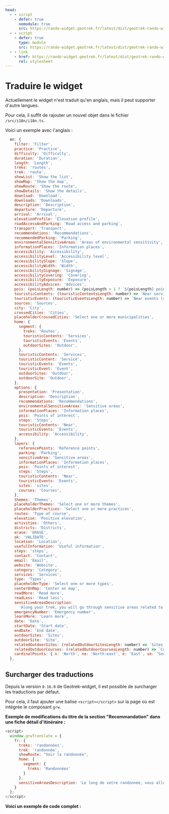 ```yaml
---
head:
  - - script
    - defer: true
      nomodule: true
      src: https://rando-widget.geotrek.fr/latest/dist/geotrek-rando-widget/geotrek-rando-widget.js
  - - script
    - defer: true
      type: module
      src: https://rando-widget.geotrek.fr/latest/dist/geotrek-rando-widget/geotrek-rando-widget.esm.js
  - - link
    - href: https://rando-widget.geotrek.fr/latest/dist/geotrek-rando-widget/geotrek-rando-widget.css
      rel: stylesheet
---
```


# Traduire le widget

Actuellement le widget n'est traduit qu'en anglais, mais il peut supporter d'autre langues.

Pour cela, il suffit de rajouter un nouvel objet dans le fichier `/src/i18n/i18n.ts`.

Voici un exemple avec l'anglais :

```js
  en: {
    filter: 'Filter',
    practice: 'Practice',
    difficulty: 'Difficulty',
    duration: 'Duration',
    length: 'Length',
    treks: 'routes',
    trek: 'route',
    showList: 'Show the list',
    showMap: 'Show the map',
    showRoute: 'Show the route',
    showDetails: 'Show the details',
    download: 'Download',
    downloads: 'Downloads',
    description: 'Description',
    departure: 'Departure',
    arrival: 'Arrival',
    elevationProfile: 'Elevation profile',
    roadAccessAndParking: 'Road access and parking',
    transport: 'Transport',
    recommendations: 'Recommendations',
    recommendedParking: 'Parking',
    environmentalSensitiveAreas: 'Areas of environmental sensitivity',
    informationPlaces: 'Information places',
    accessibility: 'Accessibility',
    accessibilityLevel: 'Accessibility level',
    accessibilitySlope: 'Slope',
    accessibilityWidth: 'Width',
    accessibilitySignage: 'Signage',
    accessibilityCovering: 'Covering',
    accessibilityExposure: 'Exposure',
    accessibilityAdvices: 'Advices',
    pois: (poisLength: number) => (poisLength > 1 ? `${poisLength} points of interest` : `${poisLength} point of interest`),
    touristicContents: (touristicContentsLength: number) => `Near services (${touristicContentsLength})`,
    touristicEvents: (touristicEventsLength: number) => `Near events (${touristicEventsLength})`,
    sources: 'Sources',
    city: 'City',
    crossedCities: 'Cities',
    placeholderCrossedCities: 'Select one or more municipalities',
    home: {
      segment: {
        treks: 'Routes',
        touristicContents: 'Services',
        touristicEvents: 'Events',
        outdoorSites: 'Outdoor',
      },
      touristicContents: 'Services',
      touristicContent: 'Service',
      touristicEvents: 'Events',
      touristicEvent: 'Event',
      outdoorSites: 'Outdoor',
      outdoorSite: 'Outdoor',
    },
    options: {
      presentation: 'Presentation',
      description: 'Description',
      recommendations: 'Recommendations',
      environmentalSensitiveAreas: 'Sensitive areas',
      informationPlaces: 'Information places',
      pois: 'Points of interest',
      steps: 'Steps',
      touristicContents: 'Near',
      touristicEvents: 'Events',
      accessibility: 'Accessibility',
    },
    layers: {
      referencePoints: 'Reference points',
      parking: 'Parking',
      sensitiveArea: 'Sensitive areas',
      informationPlaces: 'Information places',
      pois: 'Points of interest',
      steps: 'Steps',
      touristicContents: 'Near',
      touristicEvents: 'Events',
      sites: 'sites',
      courses: 'Courses',
    },
    themes: 'Themes',
    placeholderThemes: 'Select one or more themes',
    placeholderPractices: 'Select one or more practices',
    routes: 'Type of course',
    elevation: 'Positive elevation',
    activities: 'Others',
    districts: 'Districts',
    erase: 'ERASE',
    ok: 'VALIDATE',
    location: 'Location',
    usefulInformation: 'Useful information',
    steps: 'steps',
    contact: 'Contact',
    email: 'Email',
    website: 'Website',
    category: 'Category',
    services: 'Services',
    type: 'Types',
    placeholderType: 'Select one or more types',
    centerOnMap: 'Center on map',
    readMore: 'Read more',
    readLess: 'Read less',
    sensitiveAreasDescription:
      'Along your trek, you will go through sensitive areas related to the presence of a specific species or environment. In these areas, an appropriate behaviour allows to contribute to their preservation. For detailed information, specific forms are accessible for each area.',
    emergencyNumber: 'Emergency number',
    learnMore: 'Learn more',
    date: 'Date',
    startDate: 'Start date',
    endDate: 'End date',
    outdoorSites: 'Sites',
    outdoorSite: 'Site',
    relatedOutdoorSites: (relatedOutdoorSitesLength: number) => `Sites (${relatedOutdoorSitesLength})`,
    relatedOutdoorCourses: (relatedOutdoorCoursesLength: number) => `Courses (${relatedOutdoorCoursesLength})`,
    cardinalPoints: { n: 'North', ne: 'North-east', e: 'East', se: 'South-east', s: 'South', sw: 'South-west', w: 'West', nw: 'North-west' },
  },
```

## Surcharger des traductions

Depuis la version `0.16.0` de Geotrek-widget, il est possible de surcharger les traductions par défaut.

Pour cela, il faut ajouter une balise `<script></script>` sur la page où est intégrée le composant `grw`.

**Exemple de modifications du titre de la section "Recommandation" dans une fiche détail d'itinéraire :**

```js
<script>
  window.grwTranslate = {
    fr: {
      treks: 'randonnées',
      trek: 'randonnée',
      showRoute: "Voir la randonnée",
      home: {
        segment: {
          treks: 'Randonnées'
        }
      },
      sensitiveAreasDescription: 'Le long de votre randonnée, vous allez traverser des zones de sensibilité liées à la présence d’une espèce ou d’un milieu particulier. Dans ces zones, un comportement adapté permet de contribuer à leur préservation. Pour plus d’informations détaillées, des fiches spécifiques sont accessibles pour chaque zone.',
    }
  };
</script>
```

**Voici un exemple de code complet :**
<ClientOnly>
  <script>
    window.grwTranslate = {
      fr: {
        treks: 'randonnées',
        trek: 'randonnée',
        showRoute: "Voir la randonnée",
        home: {
          segment: {
            treks: 'Randonnées'
          }
        },
        sensitiveAreasDescription: 'Le long de votre randonnée, vous allez traverser des zones de sensibilité liées à la présence d’une espèce ou d’un milieu particulier. Dans ces zones, un comportement adapté permet de contribuer à leur préservation. Pour plus d’informations détaillées, des fiches spécifiques sont accessibles pour chaque zone.',
      }
    };
  </script>
  <div>
    <grw-app
      app-width="100%"
      app-height="100vh"
      api="https://geotrek-admin.portcros-parcnational.fr/api/v2/"
      languages="fr"
      name-layer="IGN,OpenStreetMap"
      url-layer="https://data.geopf.fr/wmts?SERVICE=WMTS&REQUEST=GetTile&VERSION=1.0.0&LAYER=GEOGRAPHICALGRIDSYSTEMS.PLANIGNV2&STYLE=normal&FORMAT=image/png&TILEMATRIXSET=PM&TILEMATRIX={z}&TILEROW={y}&TILECOL={x},https://{s}.tile.openstreetmap.org/{z}/{x}/{y}.png"
      attribution-layer="<a target='_blank' href='https://ign.fr/'>IGN</a>,OpenStreetMap"
      weather="true"
      treks="true"
      rounded="true"
      color-departure-icon="#006b3b"
      color-arrival-icon="#85003b"
      color-sensitive-area="#4974a5"
      color-trek-line="#003e42"
      color-poi-icon="#974c6e"
      color-primary-app="#008eaa"
      color-on-primary="#ffffff"
      color-surface="#1c1b1f"
      color-on-surface="#49454e"
      color-surface-variant="#fff"
      color-on-surface-variant="#1c1b1f"
      color-primary-container="#94CCD8"
      color-on-primary-container="#005767"
      color-secondary-container="#94CCD8"
      color-on-secondary-container="#1d192b"
      color-background="#fff"
      color-surface-container-high="#fff"
      color-surface-container-low="#fff"
      fab-background-color="#94CCD8"
      fab-color="#003e42"
    ></grw-app>
  </div>
</ClientOnly>
